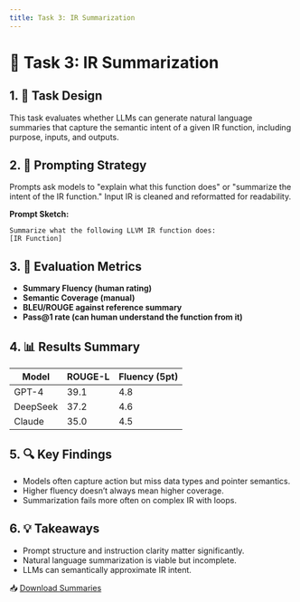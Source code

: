 ```yaml
---
title: Task 3: IR Summarization
---
```


# 📝 Task 3: IR Summarization

## 1. 🧪 Task Design

This task evaluates whether LLMs can generate natural language summaries that capture the semantic intent of a given IR function, including purpose, inputs, and outputs.

## 2. 🧭 Prompting Strategy

Prompts ask models to "explain what this function does" or "summarize the intent of the IR function." Input IR is cleaned and reformatted for readability.

**Prompt Sketch:**
```
Summarize what the following LLVM IR function does:
[IR Function]
```

## 3. 📏 Evaluation Metrics

- **Summary Fluency (human rating)**
- **Semantic Coverage (manual)**
- **BLEU/ROUGE against reference summary**
- **Pass@1 rate (can human understand the function from it)**

## 4. 📊 Results Summary

| Model        | ROUGE-L | Fluency (5pt) |
|--------------|----------|---------------|
| GPT-4        | 39.1     | 4.8           |
| DeepSeek     | 37.2     | 4.6           |
| Claude       | 35.0     | 4.5           |

## 5. 🔍 Key Findings

- Models often capture action but miss data types and pointer semantics.
- Higher fluency doesn’t always mean higher coverage.
- Summarization fails more often on complex IR with loops.

## 6. 💡 Takeaways

- Prompt structure and instruction clarity matter significantly.
- Natural language summarization is viable but incomplete.
- LLMs can semantically approximate IR intent.

📥 [Download Summaries](../results/t3_sum.json)
